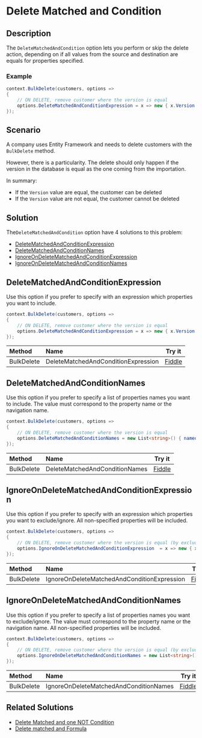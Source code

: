 # Delete Matched and Condition

## Description

The `DeleteMatchedAndCondition` option lets you perform or skip the delete action, depending on if all values from the source and destination are equals for properties specified.

### Example

```csharp
context.BulkDelete(customers, options => 
{
	// ON DELETE, remove customer where the version is equal
	options.DeleteMatchedAndConditionExpression = x => new { x.Version };
});
```

## Scenario

A company uses Entity Framework and needs to delete customers with the `BulkDelete` method.

However, there is a particularity. The delete should only happen if the version in the database is equal as the one coming from the importation.

In summary:

- If the `Version` value are equal, the customer can be deleted
- If the `Version` value are not equal, the customer cannot be deleted

## Solution

The`DeleteMatchedAndCondition` option have 4 solutions to this problem:

- [DeleteMatchedAndConditionExpression](#deletematchedandconditionexpression)
- [DeleteMatchedAndConditionNames](#deletematchedandconditionnames)
- [IgnoreOnDeleteMatchedAndConditionExpression](#ignoreondeletematchedandconditionexpression)
- [IgnoreOnDeleteMatchedAndConditionNames](#ignoreondeletematchedandconditionnames)

## DeleteMatchedAndConditionExpression

Use this option if you prefer to specify with an expression which properties you want to include.

```csharp
context.BulkDelete(customers, options => 
{
	// ON DELETE, remove customer where the version is equal
	options.DeleteMatchedAndConditionExpression = x => new { x.Version };
});
```

| Method 		  | Name                                     | Try it |
|:----------------|:-----------------------------------------|--------|
| BulkDelete 	  | DeleteMatchedAndConditionExpression 	 | [Fiddle](https://dotnetfiddle.net/kEVym8) |

## DeleteMatchedAndConditionNames

Use this option if you prefer to specify a list of properties names you want to include. The value must correspond to the property name or the navigation name.

```csharp
context.BulkDelete(customers, options => 
{
	// ON DELETE, remove customer where the version is equal
	options.DeleteMatchedAndConditionNames = new List<string>() { nameof(Customer.Version) };
});
```

| Method 		  | Name                                       		 | Try it |
|:----------------|:-------------------------------------------------|--------|
| BulkDelete 	  | DeleteMatchedAndConditionNames		 		 	 | [Fiddle](https://dotnetfiddle.net/wVRpZR) |

## IgnoreOnDeleteMatchedAndConditionExpression

Use this option if you prefer to specify with an expression which properties you want to exclude/ignore. All non-specified properties will be included.

```csharp
context.BulkDelete(customers, options => 
{
	// ON DELETE, remove customer where the version is equal (by excluding other properties)
	options.IgnoreOnDeleteMatchedAndConditionExpression  = x => new { x.CustomerID, x.Name, x.Email, x.Note };
});
```

| Method 		  | Name                                       		 | Try it |
|:----------------|:-------------------------------------------------|--------|
| BulkDelete 	  | IgnoreOnDeleteMatchedAndConditionExpression 	 | [Fiddle](https://dotnetfiddle.net/b3oNfG) |

## IgnoreOnDeleteMatchedAndConditionNames

Use this option if you prefer to specify a list of properties names you want to exclude/ignore. The value must correspond to the property name or the navigation name. All non-specified properties will be included.

```csharp
context.BulkDelete(customers, options => 
{
	// ON DELETE, remove customer where the version is equal (by excluding other properties)
	options.IgnoreOnDeleteMatchedAndConditionNames = new List<string>() { nameof(Customer.CustomerID), nameof(Customer.Name), nameof(Customer.Email), nameof(Customer.Note) };
});
```

| Method 		  | Name                                       		 | Try it |
|:----------------|:-------------------------------------------------|--------|
| BulkDelete 	  | IgnoreOnDeleteMatchedAndConditionNames 			 | [Fiddle](https://dotnetfiddle.net/D2BciE) |


## Related Solutions

- [Delete Matched and one NOT Condition](doc-v2/delete-matched-and-one-not-condition.md)
- [Delete matched and Formula](doc-v2/delete-matched-and-formula.md)